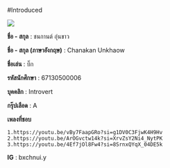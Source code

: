 #Introduced 

<img src="https://github.com/siravijbb/INT100-G1-05/blob/41cb84399dcb6127ae2b3a09faa0031ee6ca77fe/images/Chanakan/Chanakan.jpg"/>

**ชื่อ - สกุล** : ชนกานต์ อุ่นขาว

**ชื่อ - สกุล (ภาษาอังกฤษ)** : Chanakan Unkhaow 

**ชื่อเล่น** : บิ๊ก

**รหัสนักศึกษา** : 67130500006

**บุคคลิก** : Introvert 

**กรุ๊ปเลือด** : A

**เพลงที่ชอบ**

    1.https://youtu.be/vBy7FaapGRo?si=g1DV0C3FjwK4H9Hv
    2.https://youtu.be/ArOGvctw14k?si=XrvZsY2Ni4_NytPK
    3.https://youtu.be/4Ef7jOl8Fw4?si=8SrnxQYqX_04DE5k

**IG** : bxchnui.y
